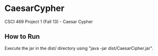 CaesarCypher
============

CSCI 469 Project 1 (Fall 13) - Caesar Cypher

How to Run
----------
Execute the jar in the dist/ directory using "java -jar dist/CaesarCipher.jar".
